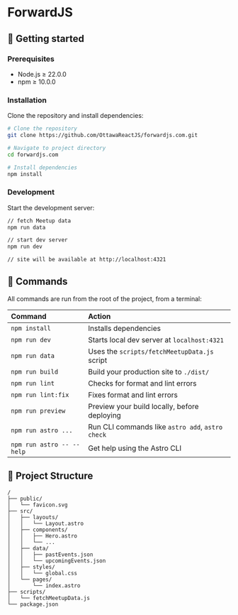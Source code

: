 # ForwardJS

## 🚀 Getting started

### Prerequisites

- Node.js ≥ 22.0.0
- npm ≥ 10.0.0

### Installation

Clone the repository and install dependencies:

```bash
# Clone the repository
git clone https://github.com/OttawaReactJS/forwardjs.com.git

# Navigate to project directory
cd forwardjs.com

# Install dependencies
npm install
```

### Development

Start the development server:

```bash
// fetch Meetup data
npm run data

// start dev server
npm run dev

// site will be available at http://localhost:4321
```

## 🧞 Commands

All commands are run from the root of the project, from a terminal:

| Command                   | Action                                           |
| :------------------------ | :----------------------------------------------- |
| `npm install`             | Installs dependencies                            |
| `npm run dev`             | Starts local dev server at `localhost:4321`      |
| `npm run data`            | Uses the `scripts/fetchMeetupData.js` script     |
| `npm run build`           | Build your production site to `./dist/`          |
| `npm run lint`            | Checks for format and lint errors                |
| `npm run lint:fix`        | Fixes format and lint errors                     |
| `npm run preview`         | Preview your build locally, before deploying     |
| `npm run astro ...`       | Run CLI commands like `astro add`, `astro check` |
| `npm run astro -- --help` | Get help using the Astro CLI                     |

## 🧱 Project Structure

```text
/
├── public/
│   └── favicon.svg
├── src/
│   ├── layouts/
│   │   └── Layout.astro
│   ├── components/
│   │   ├── Hero.astro
│   │   └── ...
│   ├── data/
│   │   ├── pastEvents.json
│   │   └── upcomingEvents.json
│   ├── styles/
│   │   └── global.css
│   └── pages/
│       └── index.astro
├── scripts/
│   └── fetchMeetupData.js
└── package.json
```
